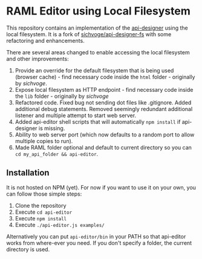 # RAML Editor using Local Filesystem

This repository contains an implementation of the [api-designer](https://github.com/mulesoft/api-designer) using the local filesystem. It is a fork of [sichvoge/api-designer-fs](https://github.com/sichvoge/api-designer-fs) with some refactoring and enhancements.

There are several areas changed to enable accessing the local filesystem and other improvements:

1. Provide an override for the default filesystem that is being used (browser cache) - find necessary code inside the `html` folder - originally by _sichvoge_.
2. Expose local filesystem as HTTP endpoint - find necessary code inside the `lib` folder - originally by _sichvoge_
3. Refactored code. Fixed bug not sending dot files like .gitignore. Added additional debug statements. Removed seemingly redundant additional listener and multiple attempt to start web server.
4. Added api-editor shell scripts that will automatically `npm install` if api-designer is missing.
5. Ability to web server port (which now defaults to a random port to allow multiple copies to run).
6. Made RAML folder optional and default to current directory so you can `cd my_api_folder && api-editor`.

## Installation

It is not hosted on NPM (yet). For now if you want to use it on your own, you can follow those simple steps:

1. Clone the repository
2. Execute `cd api-editor`
3. Execute `npm install`
4. Execute `./api-editor.js examples/`

Alternatively you can put `api-editor/bin` in your PATH so that api-editor works from where-ever you need.  If you don't specify a folder, the current directory is used. 
